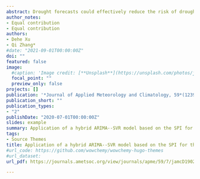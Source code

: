 ```yaml
---
abstract: Drought forecasts could effectively reduce the risk of drought.Data-driven models are suitable forecast tools because of theirminimal information requirements. Themotivation for this study is that because most data-driven models, such as autoregressive integrated moving average (ARIMA) models, can capture linear relationships but cannot capture nonlinear relationships they are insufficient for long-term prediction.The hybrid ARIMA–support vector regression (SVR) model proposed in this paper is based on the advantages of a linear model and a nonlinear model. The multiscale standard precipitation indices (SPI:SPI1, SPI3, SPI6, and SPI12) were forecast and compared using the ARIMA model and the hybrid ARIMA–SVR model. The performance of all models was compared using measures of persistence, such as the coefficient of determination, root-mean-square error, mean absolute error, Nash–Sutcliffe coefficient,and kriging interpolation method in the ArcGIS software. The results show that the prediction accuracies of the multiscale SPI of the combined ARIMA–SVR model and the single ARIMA model were related to the time scale of the index, and they gradually increase with an increase in time scale. The predicted value decreases with increase in lead time. Comparing the measured data with the predicted data from the model shows that the combined ARIMA–SVR model had higher prediction accuracy than the single ARIMA model and that the predicted results 1–2 months ahead show reasonably good agreement with the actual data.
author_notes:
- Equal contribution
- Equal contribution
authors:
- Dehe Xu
- Qi Zhang*
#date: "2021-09-01T00:00:00Z"
doi: ""
featured: false
image:
  #caption: 'Image credit: [**Unsplash**](https://unsplash.com/photos/jdD8gXaTZsc)'
  focal_point: ""
  preview_only: false
projects: []
publication: '*Journal of Applied Meteorology and Climatology, 59*(1239–1259)'
publication_short: ""
publication_types:
- "2"
publishDate: "2020-07-01T00:00:00Z"
slides: example
summary: Application of a hybrid ARIMA--SVR model based on the SPI for the forecast of drought—a case study in Henan Province, China
tags:
- Source Themes
title: Application of a hybrid ARIMA--SVR model based on the SPI for the forecast of drought—a case study in Henan Province, China
#url_code: https://github.com/wowchemy/wowchemy-hugo-themes
#url_dataset: 
url_pdf: https://journals.ametsoc.org/view/journals/apme/59/7/jamcD190270.xml

---
```


